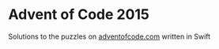 # Advent of Code 2015

Solutions to the puzzles on [adventofcode.com](http://adventofcode.com) written in Swift
